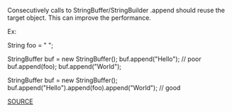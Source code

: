 Consecutively calls to StringBuffer/StringBuilder .append should reuse the target object. This can improve the performance.

Ex:

String foo = " ";

StringBuffer buf = new StringBuffer();
buf.append("Hello"); // poor
buf.append(foo);
buf.append("World");

StringBuffer buf = new StringBuffer();
buf.append("Hello").append(foo).append("World"); // good

[SOURCE](https://pmd.github.io/pmd-5.3.3/pmd-java/rules/java/strings.html#ConsecutiveAppendsShouldReuse)
